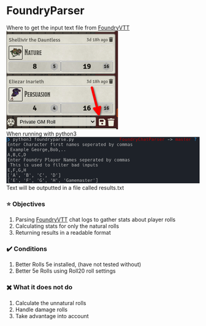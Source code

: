 # FoundryParser
Where to get the input text file from [FoundryVTT](https://foundryvtt.com/) <br/>
![Chat Logs](assets/Save1.png)
<br/>
When running with python3
![Usage](assets/Example1.png)
<br/>
Text will be outputted in a file called results.txt
### :star: Objectives
1. Parsing [FoundryVTT](https://foundryvtt.com/) chat logs to gather stats about player rolls
2. Calculating stats for only the natural rolls
3. Returning results in a readable format
### :heavy_check_mark: Conditions
1. Better Rolls 5e installed, (have not tested without)
2. Better 5e Rolls using Roll20 roll settings

### ✖️ What it does not do
1. Calculate the unnatural rolls 
2. Handle damage rolls
3. Take advantage into account
